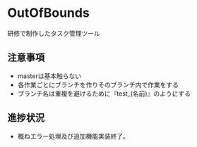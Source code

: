 # OutOfBounds
研修で制作したタスク管理ツール
## 注意事項
- masterは基本触らない
- 各作業ごとにブランチを作りそのブランチ内で作業をする
- ブランチ名は重複を避けるために『test_(名前)』のようにする

## 進捗状況
- 概ねエラー処理及び追加機能実装終了。
